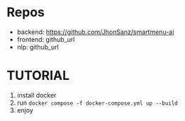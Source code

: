 # Repos

- backend: https://github.com/JhonSanz/smartmenu-ai
- frontend: github_url
- nlp: github_url 

# TUTORIAL

1. install docker
2. run `docker compose -f docker-compose.yml up --build`
3. enjoy 